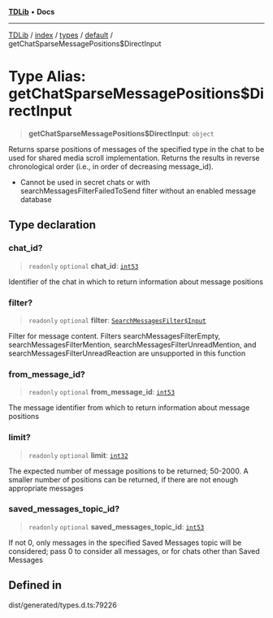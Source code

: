 [**TDLib**](../../../../../../README.md) • **Docs**

***

[TDLib](../../../../../../modules.md) / [index](../../../../../README.md) / [types](../../../README.md) / [default](../README.md) / getChatSparseMessagePositions$DirectInput

# Type Alias: getChatSparseMessagePositions$DirectInput

> **getChatSparseMessagePositions$DirectInput**: `object`

Returns sparse positions of messages of the specified type in the chat to be used for shared media scroll implementation. Returns the results in reverse chronological order (i.e., in order of decreasing message_id).

- Cannot be used in secret chats or with searchMessagesFilterFailedToSend filter without an enabled message database

## Type declaration

### chat\_id?

> `readonly` `optional` **chat\_id**: [`int53`](int53.md)

Identifier of the chat in which to return information about message positions

### filter?

> `readonly` `optional` **filter**: [`SearchMessagesFilter$Input`](SearchMessagesFilter$Input.md)

Filter for message content. Filters searchMessagesFilterEmpty, searchMessagesFilterMention, searchMessagesFilterUnreadMention, and searchMessagesFilterUnreadReaction are unsupported in this function

### from\_message\_id?

> `readonly` `optional` **from\_message\_id**: [`int53`](int53.md)

The message identifier from which to return information about message positions

### limit?

> `readonly` `optional` **limit**: [`int32`](int32.md)

The expected number of message positions to be returned; 50-2000. A smaller number of positions can be returned, if there are not enough appropriate messages

### saved\_messages\_topic\_id?

> `readonly` `optional` **saved\_messages\_topic\_id**: [`int53`](int53.md)

If not 0, only messages in the specified Saved Messages topic will be considered; pass 0 to consider all messages, or for chats other than Saved Messages

## Defined in

dist/generated/types.d.ts:79226
